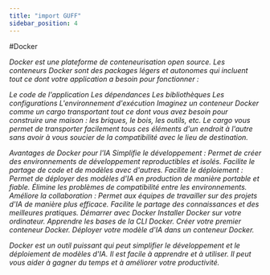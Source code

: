```yaml
---
title: "import GUFF"
sidebar_position: 4
---
```


#Docker


*Docker est une plateforme de conteneurisation open source. Les conteneurs Docker sont des packages légers et autonomes qui incluent tout ce dont votre application a besoin pour fonctionner :*

*Le code de l'application
Les dépendances
Les bibliothèques
Les configurations
L'environnement d'exécution
Imaginez un conteneur Docker comme un cargo transportant tout ce dont vous avez besoin pour construire une maison : les briques, le bois, les outils, etc. Le cargo vous permet de transporter facilement tous ces éléments d'un endroit à l'autre sans avoir à vous soucier de la compatibilité avec le lieu de destination.*

*Avantages de Docker pour l'IA
Simplifie le développement :
Permet de créer des environnements de développement reproductibles et isolés.
Facilite le partage de code et de modèles avec d'autres.
Facilite le déploiement :
Permet de déployer des modèles d'IA en production de manière portable et fiable.
Élimine les problèmes de compatibilité entre les environnements.
Améliore la collaboration :
Permet aux équipes de travailler sur des projets d'IA de manière plus efficace.
Facilite le partage des connaissances et des meilleures pratiques.
Démarrer avec Docker
Installer Docker sur votre ordinateur.
Apprendre les bases de la CLI Docker.
Créer votre premier conteneur Docker.
Déployer votre modèle d'IA dans un conteneur Docker.*

*Docker est un outil puissant qui peut simplifier le développement et le déploiement de modèles d'IA. Il est facile à apprendre et à utiliser. Il peut vous aider à gagner du temps et à améliorer votre productivité.*
